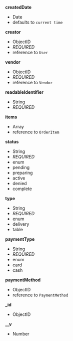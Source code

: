 **createdDate**  
-  Date  
-  defaults to `current time`  
  
**creator**  
-  ObjectID  
- *REQUIRED*  
-  reference to `User`  
  
**vendor**  
-  ObjectID  
- *REQUIRED*  
-  reference to `Vendor`  
  
**readableIdentifier**  
-  String  
- *REQUIRED*  
  
**items**  
-  Array  
-  reference to `OrderItem`  
  
**status**  
-  String  
- *REQUIRED*  
-  enum  
  - pending  
  - preparing  
  - active  
  - denied  
  - complete  
  
**type**  
-  String  
- *REQUIRED*  
-  enum  
  - delivery  
  - table  
  
**paymentType**  
-  String  
- *REQUIRED*  
-  enum  
  - card  
  - cash  
  
**paymentMethod**  
-  ObjectID  
-  reference to `PaymentMethod`  
  
**_id**  
-  ObjectID  
  
**__v**  
-  Number  
  
